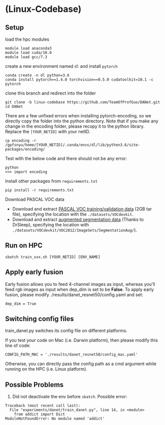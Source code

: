 # (Linux-Codebase)

## Setup
load the hpc modules
```
module load anaconda3
module load cuda/10.0
module load gcc/7.3 
```
create a new environment named `dl` and install `pytorch`
```
conda create -n dl python=3.6
conda install pytorch==1.4.0 torchvision==0.5.0 cudatoolkit=10.1 -c pytorch
```
clone this branch and redirect into the folder
```
git clone -b linux-codebase https://github.com/TeamOfProfGuo/DANet.git
cd DANet
```
There are a few unfixed errors when installing pytorch-encoding, so we directly copy the folder into the python directory. Note that if you make any change in the encoding folder, please recopy it to the python library. Replace the `[YOUR_NETID]` with your netID.
```
cp encoding -r /gpfsnyu/home/[YOUR_NETID]/.conda/envs/dl/lib/python3.6/site-packages/encoding/
```
Test with the below code and there should not be any error:
```
python
>>> import encoding
```
Install other packages from `requirements.txt`
```
pip install -r requirements.txt
```
Download PASCAL VOC data
- Download and extract 
[PASCAL VOC training/validation data](http://host.robots.ox.ac.uk/pascal/VOC/voc2012/VOCtrainval_11-May-2012.tar) 
(2GB tar file), specifying the location with the `./datasets/VOCdevkit`.  
- Download and extract 
[augmented segmentation data](https://www.dropbox.com/s/oeu149j8qtbs1x0/SegmentationClassAug.zip?dl=0) 
(Thanks to DrSleep), specifying the location with `./datasets/VOCdevkit/VOC2012/ImageSets/SegmentationAug/`).  

## Run on HPC
```
sbatch train_xxx.sh [YOUR_NETID] [ENV_NAME]
```

## Apply early fusion
Early fusion allows you to feed 4-channel images as input, whereas you'll feed rgb images as input when dep_dim is set to be **False**. To apply early fusion, please modify ./results/danet_resnet50/config.yaml and set:
```
dep_dim = True
```

## Switching config files
train_danet.py switches its config file on different platforms.

If you test your code on Mac (i.e. Darwin platform), then please modify this line of code: 
```
CONFIG_PATH_MAC = './results/danet_resnet50/config_mac.yaml'
```
Otherwise, you can directly pass the config path as a cmd argument while running on the HPC (i.e. Linux platform).

## Possible Problems
1. Did not deactivate the env before `sbatch`. Possible error:
```
Traceback (most recent call last):
  File "experiments/danet/train_danet.py", line 14, in <module>
    from addict import Dict
ModuleNotFoundError: No module named 'addict'
```